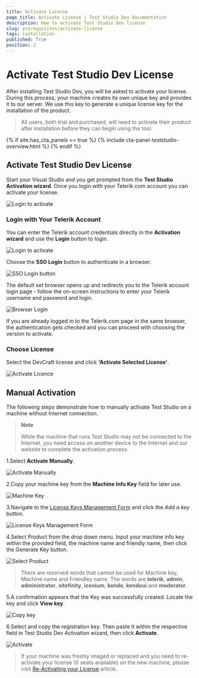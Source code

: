```yaml
---
title: Activate License
page_title: Activate License | Test Studio Dev Documentation
description: How to activate Test Studio Dev license
slug: prerequisites/activate-license
tags: isntallation
published: True
position: 2
---
```

# Activate Test Studio Dev License

After installing Test Studio Dev, you will be asked to activate your license. During this process, your machine creates its own unique key and provides it to our server. We use this key to generate a unique license key for the installation of the product.

> All users, both trial and purchased, will need to activate their product after installation before they can begin using the tool.

{% if site.has_cta_panels == true %}
{% include cta-panel-teststudio-overview.html %}
{% endif %}

## Activate Test Studio Dev License 

Start your Visual Studio and you get prompted from the __Test Studio Activation wizard__. Once you login with your Telerik.com account you can activate your license. 

![Login to activate](images/installation/activation-wizard.png)

### Login with Your Telerik Account

You can enter the Telerik account credentials directly in the __Activation wizard__ and use the __Login__ button to login. 

![Login to activate](images/installation/activate-ts-dev.png)

Choose the __SSO Login__ button to authenticate in a browser.

![SSO Login button](images/installation/sso-button.png)

The default set browser opens up and redirects you to the Telerik account login page - follow the on-screen instructions to enter your Telerik username and password and login. 

![Browser Login](images/installation/browser-login.png)

If you are already logged in to the Telerik.com page in the same browser, the authentication gets checked and you can proceed with choosing the version to activate.

### Choose License

Select the DevCraft license and click __'Activate Selected License'__. 

![Activate Licence](images/installation/choose-license.png)

## Manual Activation

The following steps demonstrate how to manually activate Test Studio on a machine without Internet connection. 

> __Note__ 
> 
> While the machine that runs Test Studio may not be connected to the Internet, you need access on another device to the Internet and our website to complete the activation process.

1.Select __Activate Manually__.

![Activate Manually](images/installation/manual-activation.png)

2.Copy your machine key from the __Machine Info Key__ field for later use.

![Machine Key](images/installation/fig3.png)

3.Navigate to the <a href="https://www.telerik.com/account/your-products/testing-tools-manage-license-keys" target="_blank">License Keys Management Form</a> and click the _Add a key_ button.

![License Keys Management Form](images/installation/fig4.png)

4.Select Product from the drop down menu. Input your machine info key within the provided field, the machine name and friendly name, then click the Generate Key button. 

![Select Product](images/installation/fig5.png)

> There are reserved words that cannot be used for Machine key, Machine name and Friendley name. The words are **telerik**, **admin**, **administrator**, **sitefinity**, **icenium**, **kendo**, **kendoui** and **moderator**. 

5.A confirmation appears that the Key was successfully created. Locate the key and click __View key__.

![Copy key](images/installation/view-key.png)

6.Select and copy the registration key. Then paste it within the respective field in Test Studio Dev Activation wizard, then click __Activate__.

![Activate](images/installation/fig7.png)

>If your machine was freshly imaged or replaced and you need to re-activate your license (0 seats available) on the new machine, please visit <a href="/advanced-topics/installation/re-activating-your-license" target="_blank">Re-Activating your License</a> article.
